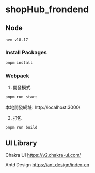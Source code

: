 # shopHub_frondend


## Node

```shell
nvm v18.17
```


### Install Packages
```shell
pnpm install
```

### Webpack
1. 開發模式
```shell
pnpm run start
```
本地開發網址: http://localhost:3000/

2. 打包
```shell
pnpm run build
```

## UI Library
Chakra UI 
https://v2.chakra-ui.com/

Antd Design
https://ant.design/index-cn
